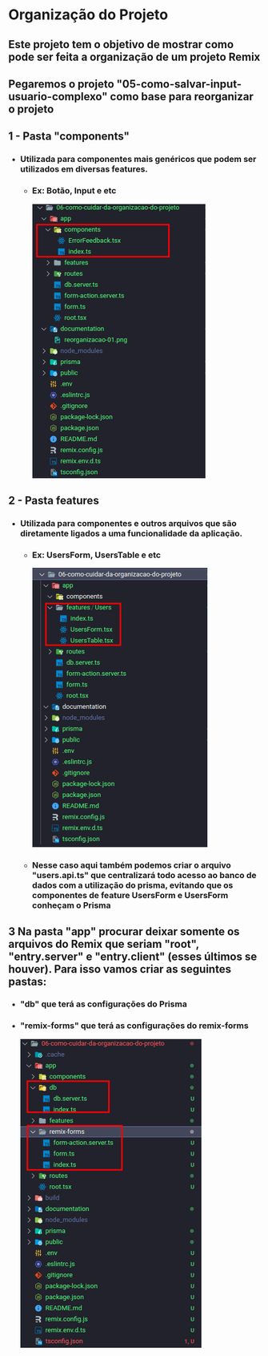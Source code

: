 # Organização do Projeto

## Este projeto tem o objetivo de mostrar como pode ser feita a organização de um projeto Remix

## Pegaremos o projeto "05-como-salvar-input-usuario-complexo" como base para reorganizar o projeto

## 1 - Pasta **"components"**

- ### Utilizada para componentes mais genéricos que podem ser utilizados em diversas features.

  - ### Ex: Botão, Input e etc

    ![reorganizacao-00.png](documentation/reorganizacao-00.png)

## 2 - Pasta **features**

- ### Utilizada para componentes e outros arquivos que são diretamente ligados a uma funcionalidade da aplicação.

  - ### Ex: UsersForm, UsersTable e etc

    ![reorganizacao-01.png](documentation/reorganizacao-01.png)

  - ### Nesse caso aqui também podemos criar o arquivo **"users.api.ts"** que centralizará todo acesso ao banco de dados com a utilização do prisma, evitando que os componentes de feature **UsersForm** e **UsersForm** conheçam o **Prisma**

## 3 Na pasta **"app"** procurar deixar somente os arquivos do Remix que seriam **"root"**, **"entry.server"** e **"entry.client"** (esses últimos se houver). Para isso vamos criar as seguintes pastas:

- ### **"db"** que terá as configurações do Prisma
- ### **"remix-forms"** que terá as configurações do remix-forms

  ![reorganizacao-02.png](documentation/reorganizacao-02.png)

